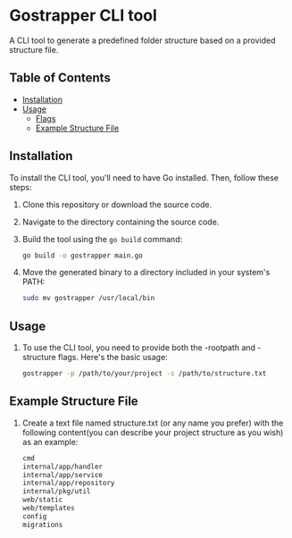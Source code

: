 # Gostrapper CLI tool

A CLI tool to generate a predefined folder structure based on a provided structure file.

## Table of Contents

- [Installation](#installation)
- [Usage](#usage)
  - [Flags](#flags)
  - [Example Structure File](#example-structure-file)

## Installation

To install the CLI tool, you'll need to have Go installed. Then, follow these steps:

1. Clone this repository or download the source code.

2. Navigate to the directory containing the source code.

3. Build the tool using the `go build` command:

   ```bash
   go build -o gostrapper main.go

4. Move the generated binary to a directory included in your system's PATH:

    ```bash
    sudo mv gostrapper /usr/local/bin

## Usage

1. To use the CLI tool, you need to provide both the -rootpath and -structure flags. Here's the basic usage:

    ```bash 
    gostrapper -p /path/to/your/project -s /path/to/structure.txt

## Example Structure File

1. Create a text file named structure.txt (or any name you prefer) with the following content(you can describe your project structure as you wish) as an example:

    ```bash
    cmd
    internal/app/handler
    internal/app/service
    internal/app/repository
    internal/pkg/util
    web/static
    web/templates
    config
    migrations
